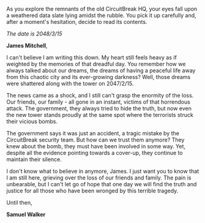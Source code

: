 As you explore the remnants of the old CircuitBreak HQ, your eyes fall upon a weathered data slate lying amidst the rubble. You pick it up carefully and, after a moment's hesitation, decide to read its contents.

*The date is 2048/3/15*

**James Mitchell**,

I can't believe I am writing this down. My heart still feels heavy as if weighted by the memories of that dreadful day. You remember how we always talked about our dreams, the dreams of having a peaceful life away from this chaotic city and its ever-growing darkness? Well, those dreams were shattered along with the tower on 2047/2/15.

The news came as a shock, and I still can't grasp the enormity of the loss. Our friends, our family - all gone in an instant, victims of that horrendous attack. The government, they always tried to hide the truth, but now even the new tower stands proudly at the same spot where the terrorists struck their vicious bombs.

The government says it was just an accident, a tragic mistake by the CircuitBreak security team. But how can we trust them anymore? They knew about the bomb, they must have been involved in some way. Yet, despite all the evidence pointing towards a cover-up, they continue to maintain their silence.

I don't know what to believe in anymore, James. I just want you to know that I am still here, grieving over the loss of our friends and family. The pain is unbearable, but I can't let go of hope that one day we will find the truth and justice for all those who have been wronged by this terrible tragedy.

Until then,

**Samuel Walker**